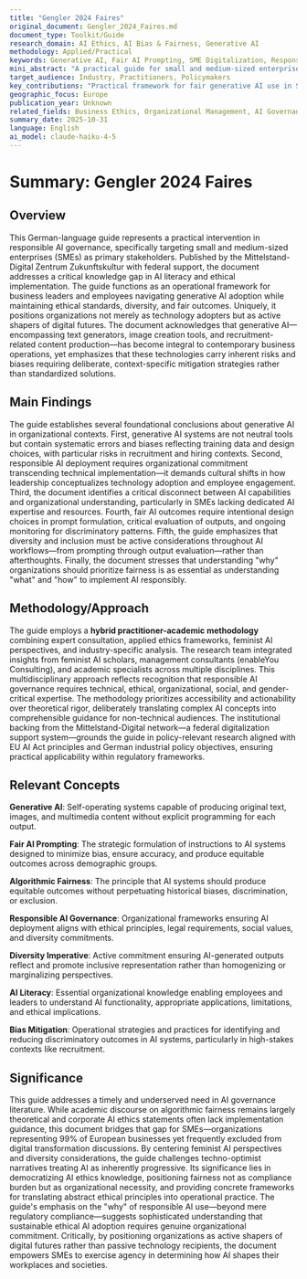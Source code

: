 ```yaml
---
title: "Gengler 2024 Faires"
original_document: Gengler_2024_Faires.md
document_type: Toolkit/Guide
research_domain: AI Ethics, AI Bias & Fairness, Generative AI
methodology: Applied/Practical
keywords: Generative AI, Fair AI Prompting, SME Digitalization, Responsible AI, Diversity & Inclusion
mini_abstract: "A practical guide for small and medium-sized enterprises on implementing generative AI responsibly while ensuring fairness, diversity, and ethical considerations in organizational workflows."
target_audience: Industry, Practitioners, Policymakers
key_contributions: "Practical framework for fair generative AI use in SMEs"
geographic_focus: Europe
publication_year: Unknown
related_fields: Business Ethics, Organizational Management, AI Governance
summary_date: 2025-10-31
language: English
ai_model: claude-haiku-4-5
---
```


# Summary: Gengler 2024 Faires

## Overview

This German-language guide represents a practical intervention in responsible AI governance, specifically targeting small and medium-sized enterprises (SMEs) as primary stakeholders. Published by the Mittelstand-Digital Zentrum Zukunftskultur with federal support, the document addresses a critical knowledge gap in AI literacy and ethical implementation. The guide functions as an operational framework for business leaders and employees navigating generative AI adoption while maintaining ethical standards, diversity, and fair outcomes. Uniquely, it positions organizations not merely as technology adopters but as active shapers of digital futures. The document acknowledges that generative AI—encompassing text generators, image creation tools, and recruitment-related content production—has become integral to contemporary business operations, yet emphasizes that these technologies carry inherent risks and biases requiring deliberate, context-specific mitigation strategies rather than standardized solutions.

## Main Findings

The guide establishes several foundational conclusions about generative AI in organizational contexts. First, generative AI systems are not neutral tools but contain systematic errors and biases reflecting training data and design choices, with particular risks in recruitment and hiring contexts. Second, responsible AI deployment requires organizational commitment transcending technical implementation—it demands cultural shifts in how leadership conceptualizes technology adoption and employee engagement. Third, the document identifies a critical disconnect between AI capabilities and organizational understanding, particularly in SMEs lacking dedicated AI expertise and resources. Fourth, fair AI outcomes require intentional design choices in prompt formulation, critical evaluation of outputs, and ongoing monitoring for discriminatory patterns. Fifth, the guide emphasizes that diversity and inclusion must be active considerations throughout AI workflows—from prompting through output evaluation—rather than afterthoughts. Finally, the document stresses that understanding "why" organizations should prioritize fairness is as essential as understanding "what" and "how" to implement AI responsibly.

## Methodology/Approach

The guide employs a **hybrid practitioner-academic methodology** combining expert consultation, applied ethics frameworks, feminist AI perspectives, and industry-specific analysis. The research team integrated insights from feminist AI scholars, management consultants (enableYou Consulting), and academic specialists across multiple disciplines. This multidisciplinary approach reflects recognition that responsible AI governance requires technical, ethical, organizational, social, and gender-critical expertise. The methodology prioritizes accessibility and actionability over theoretical rigor, deliberately translating complex AI concepts into comprehensible guidance for non-technical audiences. The institutional backing from the Mittelstand-Digital network—a federal digitalization support system—grounds the guide in policy-relevant research aligned with EU AI Act principles and German industrial policy objectives, ensuring practical applicability within regulatory frameworks.

## Relevant Concepts

**Generative AI**: Self-operating systems capable of producing original text, images, and multimedia content without explicit programming for each output.

**Fair AI Prompting**: The strategic formulation of instructions to AI systems designed to minimize bias, ensure accuracy, and produce equitable outcomes across demographic groups.

**Algorithmic Fairness**: The principle that AI systems should produce equitable outcomes without perpetuating historical biases, discrimination, or exclusion.

**Responsible AI Governance**: Organizational frameworks ensuring AI deployment aligns with ethical principles, legal requirements, social values, and diversity commitments.

**Diversity Imperative**: Active commitment ensuring AI-generated outputs reflect and promote inclusive representation rather than homogenizing or marginalizing perspectives.

**AI Literacy**: Essential organizational knowledge enabling employees and leaders to understand AI functionality, appropriate applications, limitations, and ethical implications.

**Bias Mitigation**: Operational strategies and practices for identifying and reducing discriminatory outcomes in AI systems, particularly in high-stakes contexts like recruitment.

## Significance

This guide addresses a timely and underserved need in AI governance literature. While academic discourse on algorithmic fairness remains largely theoretical and corporate AI ethics statements often lack implementation guidance, this document bridges that gap for SMEs—organizations representing 99% of European businesses yet frequently excluded from digital transformation discussions. By centering feminist AI perspectives and diversity considerations, the guide challenges techno-optimist narratives treating AI as inherently progressive. Its significance lies in democratizing AI ethics knowledge, positioning fairness not as compliance burden but as organizational necessity, and providing concrete frameworks for translating abstract ethical principles into operational practice. The guide's emphasis on the "why" of responsible AI use—beyond mere regulatory compliance—suggests sophisticated understanding that sustainable ethical AI adoption requires genuine organizational commitment. Critically, by positioning organizations as active shapers of digital futures rather than passive technology recipients, the document empowers SMEs to exercise agency in determining how AI shapes their workplaces and societies.
